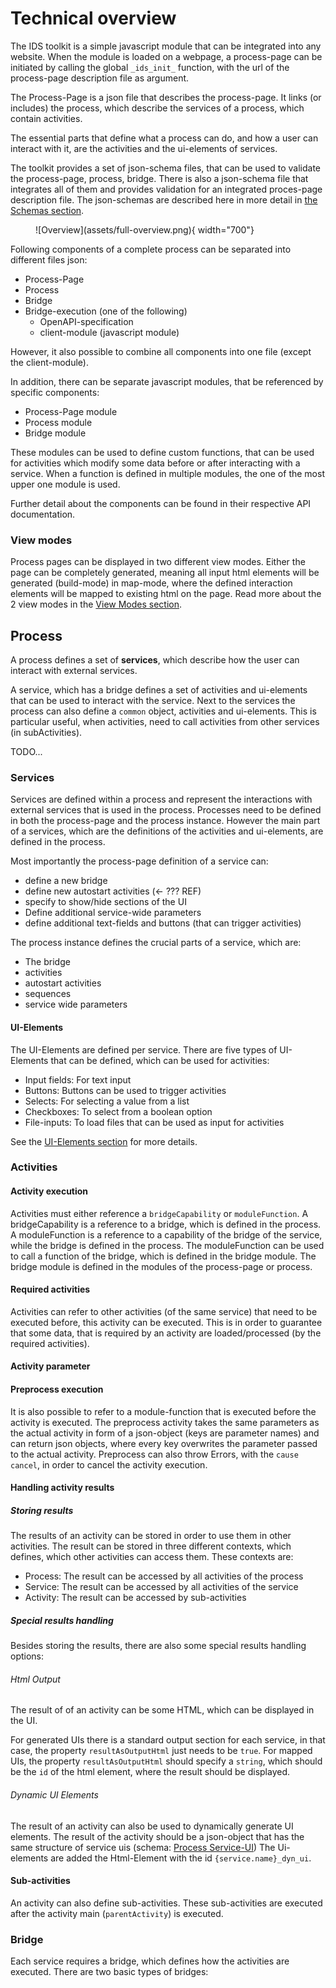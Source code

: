 # Technical overview

The IDS toolkit is a simple javascript module that can be integrated into any website.
When the module is loaded on a webpage, a process-page can be initiated by calling the global `_ids_init_` function,
with the url of the process-page description file as argument.

The Process-Page is a json file that describes the process-page. It links (or includes) the process, which describe the
services of a process, which contain activities.

The essential parts that define what a process can do, and how a user can interact with it, are the activities and the
ui-elements of services.

The toolkit provides a set of json-schema files, that can be used to validate the process-page, process, bridge. There
is also a json-schema file that integrates all of them and provides validation for an integrated proces-page description
file.
The json-schemas are described here in more detail in [the Schemas section](/Schemas).

<figure markdown>
  ![Overview](assets/full-overview.png){ width="700"}
</figure>

Following components of a complete process can be separated into different files json:

- Process-Page
- Process
- Bridge
- Bridge-execution (one of the following)
    - OpenAPI-specification
    - client-module (javascript module)

However, it also possible to combine all components into one file (except the client-module).

In addition, there can be separate javascript modules, that be referenced by specific components:

- Process-Page module
- Process module
- Bridge module

These modules can be used to define custom functions, that can be used for activities which modify some data before or
after interacting with a service.
When a function is defined in multiple modules, the one of the most upper one module is used.

Further detail about the components can be found in their respective API documentation.

### View modes

Process pages can be displayed in two different view modes.
Either the page can be completely generated, meaning all input html elements will be generated (build-mode)
in map-mode, where the defined interaction elements will be mapped to existing html on the page.
Read more about the 2 view modes in the [View Modes section](/view_modes.md).

## Process

A process defines a set of __services__, which describe how the user can interact with external services.

A service, which has a bridge defines a set of activities and ui-elements that can be used to interact with the service.
Next to the services the process can also define a `common` object, activities and ui-elements.
This is particular useful, when activities, need to call activities from other services (in subActivities).

TODO...

### Services

Services are defined within a process and represent the interactions with external services that is used in the process.
Processes need to be defined in both the process-page and the process instance. However the main part of a services,
which are the definitions of the activities and ui-elements, are defined in the process.

Most importantly the process-page definition of a service can:

- define a new bridge
- define new autostart activities (<- ??? REF)
- specify to show/hide sections of the UI
- Define additional service-wide parameters
- define additional text-fields and buttons (that can trigger activities)

The process instance defines the crucial parts of a service, which are:

- The bridge
- activities
- autostart activities
- sequences
- service wide parameters

#### UI-Elements

The UI-Elements are defined per service. There are five types of UI-Elements that can be defined, which can be used for
activities:

- Input fields: For text input
- Buttons: Buttons can be used to trigger activities
- Selects: For selecting a value from a list
- Checkboxes: To select from a boolean option
- File-inputs: To load files that can be used as input for activities

See the [UI-Elements section](/ui_elements.md) for more details.

### Activities

#### Activity execution

Activities must either reference a `bridgeCapability` or `moduleFunction`. A bridgeCapability is a reference to a
bridge, which is defined in the process. A moduleFunction is a reference to a capability of the bridge of the service,
while the bridge is defined in the process. The moduleFunction can be used to call a function of the bridge, which is
defined in the bridge module. The bridge module is defined in the modules of the process-page or process.

#### Required activities

Activities can refer to other activities (of the same service) that need to be executed before, this activity can be
executed. This is in order to guarantee that some data, that is required by an activity are loaded/processed (by the
required activities).

#### Activity parameter

#### Preprocess execution

It is also possible to refer to a module-function that is executed before the activity is executed.
The preprocess activity takes the same parameters as the actual activity in form of a json-object (keys are parameter
names) and can return json objects, where every key overwrites the parameter passed to the actual activity.
Preprocess can also throw Errors, with the `cause` `cancel`, in order to cancel the activity execution.

#### Handling activity results

##### Storing results

The results of an activity can be stored in order to use them in other activities. The result can be stored in three
different contexts, which defines, which other activities can access them. These contexts are:

- Process: The result can be accessed by all activities of the process
- Service: The result can be accessed by all activities of the service
- Activity: The result can be accessed by sub-activities

##### Special results handling

Besides storing the results, there are also some special results handling options:

###### Html Output

The result of of an activity can be some HTML, which can be displayed in the UI.

For generated UIs there is a standard output section for each service, in that case, the property `resultAsOutputHtml`
just needs to be `true`.
For mapped UIs, the property `resultAsOutputHtml` should specify a `string`, which should be the `id` of the html
element, where the result should be displayed.

###### Dynamic UI Elements

The result of an activity can also be used to dynamically generate UI elements. The result of the activity should be a json-object that has the same structure of service uis (schema: [Process Service-UI](/schemas/process#p-serviceui))
The Ui-elements are added the Html-Element with the id `{service.name}_dyn_ui`.

#### Sub-activities

An activity can also define sub-activities. These sub-activities are executed after the activity main (`parentActivity`)
is executed.

### Bridge

Each service requires a bridge, which defines how the activities are executed. There are two basic types of bridges: 

